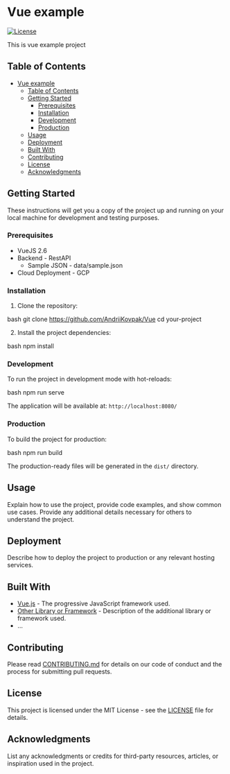 # Vue example

[![License](https://img.shields.io/badge/license-MIT-blue.svg)](LICENSE)

This is vue example project

## Table of Contents

- [Vue example](#vue-example)
  - [Table of Contents](#table-of-contents)
  - [Getting Started](#getting-started)
    - [Prerequisites](#prerequisites)
    - [Installation](#installation)
    - [Development](#development)
    - [Production](#production)
  - [Usage](#usage)
  - [Deployment](#deployment)
  - [Built With](#built-with)
  - [Contributing](#contributing)
  - [License](#license)
  - [Acknowledgments](#acknowledgments)

## Getting Started

These instructions will get you a copy of the project up and running on your local machine for development and testing purposes.

### Prerequisites

- VueJS 2.6
- Backend - RestAPI
  * Sample JSON - data/sample.json
- Cloud Deployment - GCP

### Installation

1. Clone the repository:

bash
git clone https://github.com/AndriiKovpak/Vue
cd your-project


2. Install the project dependencies:

bash
npm install


### Development

To run the project in development mode with hot-reloads:

bash
npm run serve


The application will be available at: `http://localhost:8080/`

### Production

To build the project for production:

bash
npm run build


The production-ready files will be generated in the `dist/` directory.

## Usage

Explain how to use the project, provide code examples, and show common use cases. Provide any additional details necessary for others to understand the project.

## Deployment

Describe how to deploy the project to production or any relevant hosting services.

## Built With

- [Vue.js](https://vuejs.org/) - The progressive JavaScript framework used.
- [Other Library or Framework](https://example.com) - Description of the additional library or framework used.
- ...

## Contributing

Please read [CONTRIBUTING.md](CONTRIBUTING.md) for details on our code of conduct and the process for submitting pull requests.

## License

This project is licensed under the MIT License - see the [LICENSE](LICENSE) file for details.

## Acknowledgments

List any acknowledgments or credits for third-party resources, articles, or inspiration used in the project.


